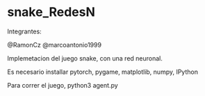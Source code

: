 # snake_RedesN

Integrantes:


@RamonCz @marcoantonio1999


Implemetacion del juego snake, con una red neuronal.



Es necesario installar pytorch, pygame, matplotlib, numpy, IPython 


Para correr el juego, python3 agent.py
